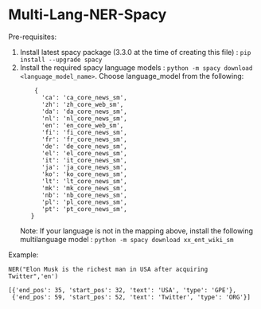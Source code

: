# Multi-Lang-NER-Spacy

Pre-requisites:

1. Install latest spacy package (3.3.0 at the time of creating this file) : `pip install --upgrade spacy`
2. Install the required spacy language models : `python -m spacy download <language_model_name>`.
      Choose language_model from the following:
      ```
          {
            'ca': 'ca_core_news_sm',
            'zh': 'zh_core_web_sm',
            'da': 'da_core_news_sm',
            'nl': 'nl_core_news_sm',
            'en': 'en_core_web_sm',
            'fi': 'fi_core_news_sm',
            'fr': 'fr_core_news_sm',
            'de': 'de_core_news_sm',
            'el': 'el_core_news_sm',
            'it': 'it_core_news_sm',
            'ja': 'ja_core_news_sm',
            'ko': 'ko_core_news_sm',
            'lt': 'lt_core_news_sm',
            'mk': 'mk_core_news_sm',
            'nb': 'nb_core_news_sm',
            'pl': 'pl_core_news_sm',
            'pt': 'pt_core_news_sm',
         }
     ```
     Note: If your language is not in the mapping above, install the following multilanguage model : `python -m spacy download xx_ent_wiki_sm`


Example:

```
NER("Elon Musk is the richest man in USA after acquiring Twitter",'en')

[{'end_pos': 35, 'start_pos': 32, 'text': 'USA', 'type': 'GPE'},
 {'end_pos': 59, 'start_pos': 52, 'text': 'Twitter', 'type': 'ORG'}]
 ```
